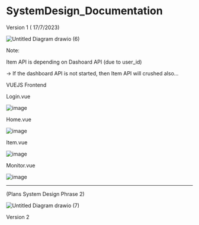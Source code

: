 # SystemDesign_Documentation

Version 1 ( 17/7/2023)

![Untitled Diagram drawio (6)](https://github.com/junxian428/SystemDesign_Documentation/assets/58724748/b4f38a67-76d3-4226-aed5-9a917f06d2ac)

Note:

Item API is depending on Dashoard API (due to user_id) 

-> If the dashboard API is not started, then Item API will crushed also...


VUEJS Frontend

Login.vue

![image](https://github.com/junxian428/SystemDesign_Documentation/assets/58724748/cbaa5e0c-347d-462a-aff1-63c140caffb0)

Home.vue

![image](https://github.com/junxian428/SystemDesign_Documentation/assets/58724748/d6f7875b-4416-4385-b9f5-ac965638c4a5)

Item.vue

![image](https://github.com/junxian428/SystemDesign_Documentation/assets/58724748/cad54b3a-0c63-47c0-b9b3-2a580e5dae00)

Monitor.vue

![image](https://github.com/junxian428/SystemDesign_Documentation/assets/58724748/85565948-8eaa-4ab5-baba-0126b112952f)


___________________________________________________________________________________________________________________________

(Plans System Design Phrase 2)


![Untitled Diagram drawio (7)](https://github.com/junxian428/SystemDesign_Documentation/assets/58724748/c84bd55e-0556-4301-a492-2012ac476395)

Version 2



